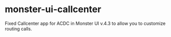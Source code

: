 # monster-ui-callcenter
Fixed Callcenter app for ACDC in Monster UI v.4.3 to allow you to customize routing calls.
